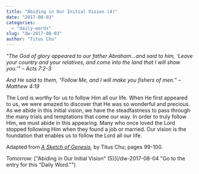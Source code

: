 ```yaml
---
title: "Abiding in Our Initial Vision (4)"
date: "2017-08-03"
categories: 
  - "daily-words"
slug: "dw-2017-08-03"
author: "Titus Chu"
---
```


_"The God of glory appeared to our father Abraham...and said to him, ‘Leave your country and your relatives, and come into the land that I will show you.’"_ _– Acts 7:2-3_

_And He said to them, “Follow Me, and I will make you fishers of men.”_ _– Matthew 4:19_

The Lord is worthy for us to follow Him all our life. When He first appeared to us, we were amazed to discover that He was so wonderful and precious. As we abide in this initial vision, we have the steadfastness to pass through the many trials and temptations that come our way. In order to truly follow Him, we must abide in this appearing. Many who once loved the Lord stopped following Him when they found a job or married. Our vision is the foundation that enables us to follow the Lord all our life.

Adapted from _[A Sketch of Genesis](/book-gen-sketch "Go to the listing for this book."),_ by Titus Chu; pages 99-100.

Tomorrow: ["Abiding in Our Initial Vision" (5)](/dw-2017-08-04 "Go to the entry for this "Daily Word."")
